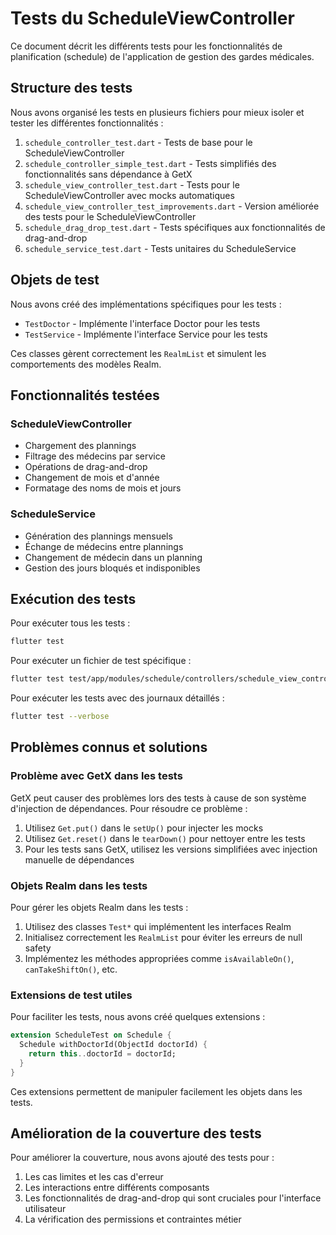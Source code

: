 # Tests du ScheduleViewController

Ce document décrit les différents tests pour les fonctionnalités de planification (schedule) de l'application de gestion des gardes médicales.

## Structure des tests

Nous avons organisé les tests en plusieurs fichiers pour mieux isoler et tester les différentes fonctionnalités :

1. `schedule_controller_test.dart` - Tests de base pour le ScheduleViewController
2. `schedule_controller_simple_test.dart` - Tests simplifiés des fonctionnalités sans dépendance à GetX
3. `schedule_view_controller_test.dart` - Tests pour le ScheduleViewController avec mocks automatiques
4. `schedule_view_controller_test_improvements.dart` - Version améliorée des tests pour le ScheduleViewController
5. `schedule_drag_drop_test.dart` - Tests spécifiques aux fonctionnalités de drag-and-drop
6. `schedule_service_test.dart` - Tests unitaires du ScheduleService

## Objets de test

Nous avons créé des implémentations spécifiques pour les tests :

- `TestDoctor` - Implémente l'interface Doctor pour les tests
- `TestService` - Implémente l'interface Service pour les tests

Ces classes gèrent correctement les `RealmList` et simulent les comportements des modèles Realm.

## Fonctionnalités testées

### ScheduleViewController
- Chargement des plannings
- Filtrage des médecins par service
- Opérations de drag-and-drop
- Changement de mois et d'année
- Formatage des noms de mois et jours

### ScheduleService
- Génération des plannings mensuels
- Échange de médecins entre plannings
- Changement de médecin dans un planning
- Gestion des jours bloqués et indisponibles

## Exécution des tests

Pour exécuter tous les tests :

```bash
flutter test
```

Pour exécuter un fichier de test spécifique :

```bash
flutter test test/app/modules/schedule/controllers/schedule_view_controller_test_improvements.dart
```

Pour exécuter les tests avec des journaux détaillés :

```bash
flutter test --verbose
```

## Problèmes connus et solutions

### Problème avec GetX dans les tests

GetX peut causer des problèmes lors des tests à cause de son système d'injection de dépendances. Pour résoudre ce problème :

1. Utilisez `Get.put()` dans le `setUp()` pour injecter les mocks
2. Utilisez `Get.reset()` dans le `tearDown()` pour nettoyer entre les tests
3. Pour les tests sans GetX, utilisez les versions simplifiées avec injection manuelle de dépendances

### Objets Realm dans les tests

Pour gérer les objets Realm dans les tests :

1. Utilisez des classes `Test*` qui implémentent les interfaces Realm
2. Initialisez correctement les `RealmList` pour éviter les erreurs de null safety
3. Implémentez les méthodes appropriées comme `isAvailableOn()`, `canTakeShiftOn()`, etc.

### Extensions de test utiles

Pour faciliter les tests, nous avons créé quelques extensions :

```dart
extension ScheduleTest on Schedule {
  Schedule withDoctorId(ObjectId doctorId) {
    return this..doctorId = doctorId;
  }
}
```

Ces extensions permettent de manipuler facilement les objets dans les tests.

## Amélioration de la couverture des tests

Pour améliorer la couverture, nous avons ajouté des tests pour :

1. Les cas limites et les cas d'erreur
2. Les interactions entre différents composants
3. Les fonctionnalités de drag-and-drop qui sont cruciales pour l'interface utilisateur
4. La vérification des permissions et contraintes métier
